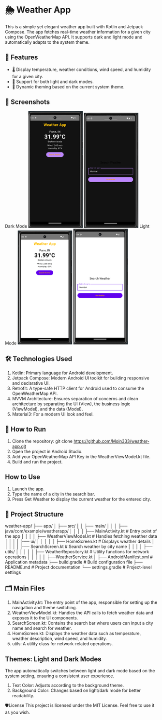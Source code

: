 # 🌦️ Weather App
This is a simple yet elegant weather app built with Kotlin and Jetpack Compose. The app fetches real-time weather information for a given city using the OpenWeatherMap API. It supports dark and light mode and automatically adapts to the system theme.

## 🚀 Features
- 🌡️ Display temperature, weather conditions, wind speed, and humidity for a given city.
- 🌙 Support for both light and dark modes.
- 🎨 Dynamic theming based on the current system theme.

## 📸 Screenshots
Dark Mode
<img alt="Dark Mode Screenshot home" src=".\Screenshot 0 Dark.png" width="180"/>
<img alt="Dark Mode Screenshot search" src=".\Screenshot 1 Dark.png" width="180"/>
Light Mode
<img alt="Light Mode Screenshot home" src=".\Screenshot 0 Light.png" width="180"/>
<img alt="Light Mode Screenshot search" src=".\Screenshot 1 Light.png" width="180"/>

## 🛠️ Technologies Used
1. Kotlin: Primary language for Android development.
2. Jetpack Compose: Modern Android UI toolkit for building responsive and declarative UI.
3. Retrofit: A type-safe HTTP client for Android used to consume the OpenWeatherMap API.
4. MVVM Architecture: Ensures separation of concerns and clean architecture by separating the UI (View), the business logic (ViewModel), and the data (Model).
5. Material3: For a modern UI look and feel.

## 🔧 How to Run
1. Clone the repository:
git clone https://github.com/Moin333/weather-app.git
2. Open the project in Android Studio.
3. Add your OpenWeatherMap API Key in the WeatherViewModel.kt file.
4. Build and run the project.

## How to Use
1. Launch the app.
2. Type the name of a city in the search bar.
3. Press Get Weather to display the current weather for the entered city.

## 📂 Project Structure
weather-app/
├── app/
│   ├── src/
│   │   ├── main/
│   │   │   ├── java/com/example/weatherapp/
│   │   │   │   ├── MainActivity.kt          # Entry point of the app
│   │   │   │   ├── WeatherViewModel.kt      # Handles fetching weather data
│   │   │   │   ├── ui/
│   │   │   │   │   ├── HomeScreen.kt        # Displays weather details
│   │   │   │   │   ├── SearchScreen.kt      # Search weather by city name
│   │   │   │   ├── utils/
│   │   │   │   │   ├── WeatherRepository.kt # Utility functions for network operations
│   │   │   │   │   ├──WeatherService.kt
│   ├── AndroidManifest.xml                  # Application metadata
├── build.gradle                             # Build configuration file
├── README.md                                # Project documentation
└── settings.gradle                          # Project-level settings

## 🗂️ Main Files
1. MainActivity.kt: The entry point of the app, responsible for setting up the navigation and theme switching.
2. WeatherViewModel.kt: Handles the API calls to fetch weather data and exposes it to the UI components.
3. SearchScreen.kt: Contains the search bar where users can input a city name and search for weather.
4. HomeScreen.kt: Displays the weather data such as temperature, weather description, wind speed, and humidity.
5. utils: A utility class for network-related operations.

## Themes: Light and Dark Modes
The app automatically switches between light and dark mode based on the system setting, ensuring a consistent user experience.
1. Text Color: Adjusts according to the background theme.
2. Background Color: Changes based on light/dark mode for better readability.

🛡️License
This project is licensed under the MIT License. Feel free to use it as you wish.